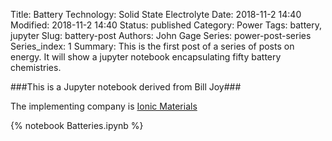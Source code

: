 Title: Battery Technology: Solid State Electrolyte
Date: 2018-11-2 14:40
Modified: 2018-11-2 14:40
Status: published
Category: Power
Tags: battery, jupyter
Slug: battery-post
Authors: John Gage
Series: power-post-series
Series_index: 1
Summary: This is the first post of a series of posts on energy. It will show a jupyter notebook encapsulating fifty battery chemistries.

###This is a Jupyter notebook derived from Bill Joy###

The implementing company is [Ionic Materials](https://ionicmaterials.com/)

{% notebook   Batteries.ipynb %}
